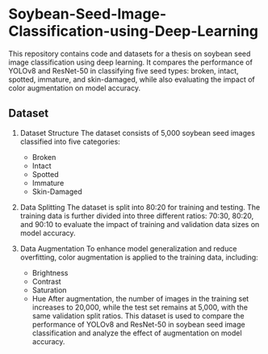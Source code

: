 # Soybean-Seed-Image-Classification-using-Deep-Learning
This repository contains code and datasets for a thesis on soybean seed image classification using deep learning. It compares the performance of YOLOv8 and ResNet-50 in classifying five seed types: broken, intact, spotted, immature, and skin-damaged, while also evaluating the impact of color augmentation on model accuracy.

## **Dataset**
1. Dataset Structure
   The dataset consists of 5,000 soybean seed images classified into five categories:
   - Broken
   - Intact
   - Spotted
   - Immature
   - Skin-Damaged 

2. Data Splitting
   The dataset is split into 80:20 for training and testing.
   The training data is further divided into three different ratios: 70:30, 80:20, and 90:10 to evaluate the impact of training and validation data sizes on model accuracy.
   
3. Data Augmentation
   To enhance model generalization and reduce overfitting, color augmentation is applied to the training data, including:
   - Brightness
   - Contrast
   - Saturation
   - Hue
   After augmentation, the number of images in the training set increases to 20,000, while the test set remains at 5,000, with the same validation split ratios.
   This dataset is used to compare the performance of YOLOv8 and ResNet-50 in soybean seed image classification and analyze the effect of augmentation on model accuracy.







